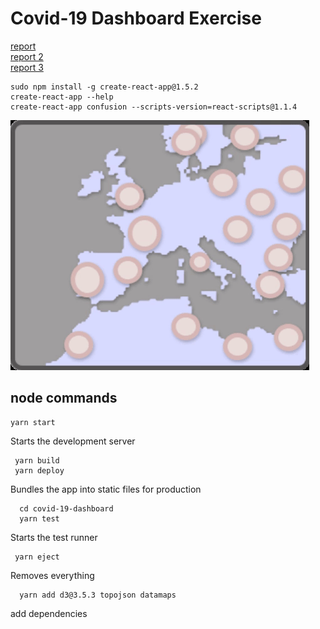 # Covid-19 Dashboard Exercise

[report](https://github.com/bermarte/Project/blob/master/Corona_live/mat/report.pdf)<br>
[report 2](https://github.com/bermarte/Project/blob/master/Corona_live/mat/report_2.pdf)<br>
[report 3](https://github.com/bermarte/Project/blob/master/Corona_live/mat/report_3.pdf)<br>

```node
sudo npm install -g create-react-app@1.5.2
create-react-app --help
create-react-app confusion --scripts-version=react-scripts@1.1.4
```
![animation - click](https://github.com/bermarte/Project/blob/master/Corona_live/mat/click.gif)

## node commands

```node
yarn start
```
Starts the development server
```node
 yarn build
 yarn deploy
 ```
Bundles the app into static files for production
```node
  cd covid-19-dashboard
  yarn test
  ```
Starts the test runner
```node
 yarn eject
 ```
Removes everything
```node
  yarn add d3@3.5.3 topojson datamaps
```
add dependencies


